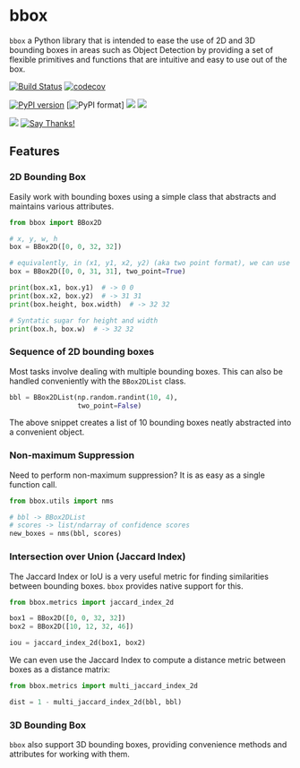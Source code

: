 # bbox

`bbox` a Python library that is intended to ease the use of 2D and 3D bounding boxes in areas such as Object Detection by providing a set of flexible primitives and functions that are intuitive and easy to use out of the box.

[![Build Status](https://travis-ci.org/varunagrawal/bbox.svg?branch=master)](https://travis-ci.org/varunagrawal/bbox)
[![codecov](https://codecov.io/gh/varunagrawal/bbox/branch/master/graph/badge.svg)](https://codecov.io/gh/varunagrawal/bbox)


[![PyPI version](https://badge.fury.io/py/bbox.svg)](https://badge.fury.io/py/bbox)
[![PyPI format](https://img.shields.io/pypi/format/bbox.svg)]
![](https://img.shields.io/pypi/status/bbox.svg)
![](https://img.shields.io/pypi/pyversions/bbox.svg)


![](https://img.shields.io/pypi/l/bbox.svg)
[![Say Thanks!](https://img.shields.io/badge/Say%20Thanks-!-1EAEDB.svg)](https://saythanks.io/to/varunagrawal)


## Features

### 2D Bounding Box

Easily work with bounding boxes using a simple class that abstracts and maintains various attributes.

```python
from bbox import BBox2D

# x, y, w, h
box = BBox2D([0, 0, 32, 32])

# equivalently, in (x1, y1, x2, y2) (aka two point format), we can use
box = BBox2D([0, 0, 31, 31], two_point=True)

print(box.x1, box.y1)  # -> 0 0
print(box.x2, box.y2)  # -> 31 31
print(box.height, box.width)  # -> 32 32

# Syntatic sugar for height and width
print(box.h, box.w)  # -> 32 32
```
### Sequence of 2D bounding boxes

Most tasks involve dealing with multiple bounding boxes. This can also be handled conveniently with the `BBox2DList` class.

```python
bbl = BBox2DList(np.random.randint(10, 4),
                 two_point=False)
```

The above snippet creates a list of 10 bounding boxes neatly abstracted into a convenient object.

### Non-maximum Suppression

Need to perform non-maximum suppression? It is as easy as a single function call.
```python
from bbox.utils import nms

# bbl -> BBox2DList
# scores -> list/ndarray of confidence scores
new_boxes = nms(bbl, scores)
```

### Intersection over Union (Jaccard Index)

The Jaccard Index or IoU is a very useful metric for finding similarities between bounding boxes. `bbox` provides native support for this.

```python
from bbox.metrics import jaccard_index_2d

box1 = BBox2D([0, 0, 32, 32])
box2 = BBox2D([10, 12, 32, 46])

iou = jaccard_index_2d(box1, box2)
```

We can even use the Jaccard Index to compute a distance metric between boxes as a distance matrix:

```python
from bbox.metrics import multi_jaccard_index_2d

dist = 1 - multi_jaccard_index_2d(bbl, bbl)
```

### 3D Bounding Box

`bbox` also support 3D bounding boxes, providing convenience methods and attributes for working with them.
